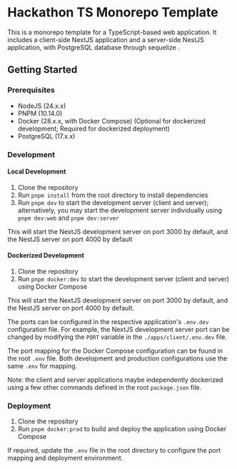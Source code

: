# Hackathon TS Monorepo Template

This is a monorepo template for a TypeScript-based web application. It includes a client-side NextJS application and a server-side NestJS application, with PostgreSQL database through sequelize .

## Getting Started

### Prerequisites

- NodeJS (24.x.x)
- PNPM (10.14.0)
- Docker (28.x.x, with Docker Compose) (Optional for dockerized development; Required for dockerized deployment)
- PostgreSQL (17.x.x)

### Development

#### Local Development

1. Clone the repository
2. Run `pnpm install` from the root directory to install dependencies
3. Run `pnpm dev` to start the development server (client and server); alternatively, you may start the development server individually using `pnpm dev:web` and `pnpm dev:server`

This will start the NextJS development server on port 3000 by default, and the NestJS server on port 4000 by default

#### Dockerized Development

1. Clone the repository
2. Run `pnpm docker:dev` to start the development server (client and server) using Docker Compose

This will start the NextJS development server on port 3000 by default, and the NestJS server on port 4000 by default.

The ports can be configured in the respective application's `.env.dev` configuration file. For example, the NextJS development server port can be changed by modifying the `PORT` variable in the `./apps/client/.env.dev` file.

The port mapping for the Docker Compose configuration can be found in the root `.env` file. Both development and production configurations use the same `.env` for mapping.

Note: the client and server applications maybe independently dockerized using a few other commands defined in the root `package.json` file.

### Deployment

1. Clone the repository
2. Run `pnpm docker:prod` to build and deploy the application using Docker Compose

If required, update the `.env` file in the root directory to configure the port mapping and deployment environment.
